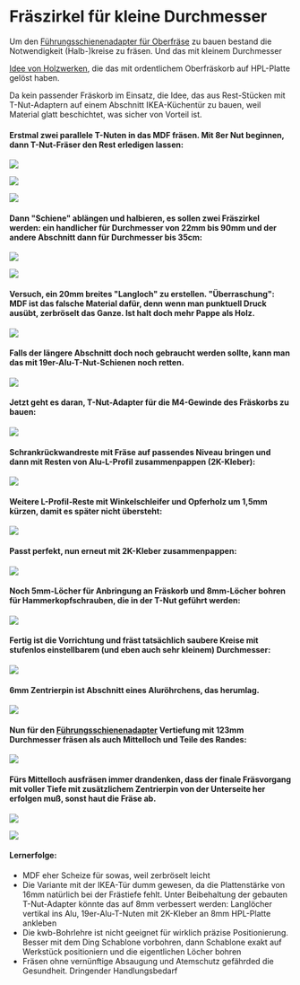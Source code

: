 # Fräszirkel für kleine Durchmesser

Um den [Führungsschienenadapter für Oberfräse](../Fraesschiene/README.md) zu bauen bestand die Notwendigkeit (Halb-)kreise zu fräsen. Und das mit kleinem Durchmesser

[Idee von Holzwerken](https://www.youtube.com/watch?v=sUedGF2HmPA), die das mit ordentlichem Oberfräskorb auf HPL-Platte gelöst haben.

Da kein passender Fräskorb im Einsatz, die Idee, das aus Rest-Stücken mit T-Nut-Adaptern auf einem Abschnitt IKEA-Küchentür zu bauen, weil Material glatt beschichtet, was sicher von Vorteil ist.

#### Erstmal zwei parallele T-Nuten in das MDF fräsen. Mit 8er Nut beginnen, dann T-Nut-Fräser den Rest erledigen lassen:

![](001.jpg)

![](002.jpg)

![](003.jpg)

#### Dann "Schiene" ablängen und halbieren, es sollen zwei Fräszirkel werden: ein handlicher für Durchmesser von 22mm bis 90mm und der andere Abschnitt dann für Durchmesser bis 35cm:

![](004.jpg)

![](005.jpg)

#### Versuch, ein 20mm breites "Langloch" zu erstellen. "Überraschung": MDF ist das falsche Material dafür, denn wenn man punktuell Druck ausübt, zerbröselt das Ganze. Ist halt doch mehr Pappe als Holz.

![](006.jpg)

#### Falls der längere Abschnitt doch noch gebraucht werden sollte, kann man das mit 19er-Alu-T-Nut-Schienen noch retten.

![](007.jpg)

#### Jetzt geht es daran, T-Nut-Adapter für die M4-Gewinde des Fräskorbs zu bauen:

![](008.jpg)

#### Schrankrückwandreste mit Fräse auf passendes Niveau bringen und dann mit Resten von Alu-L-Profil zusammenpappen (2K-Kleber):

![](009.jpg)

#### Weitere L-Profil-Reste mit Winkelschleifer und Opferholz um 1,5mm kürzen, damit es später nicht übersteht:

![](010.jpg)

#### Passt perfekt, nun erneut mit 2K-Kleber zusammenpappen:

![](011.jpg)

#### Noch 5mm-Löcher für Anbringung an Fräskorb und 8mm-Löcher bohren für Hammerkopfschrauben, die in der T-Nut geführt werden:

![](012.jpg)

#### Fertig ist die Vorrichtung und fräst tatsächlich saubere Kreise mit stufenlos einstellbarem (und eben auch sehr kleinem) Durchmesser:

![](013.jpg)

#### 6mm Zentrierpin ist Abschnitt eines Aluröhrchens, das herumlag.

![](014.jpg)

#### Nun für den [Führungsschienenadapter](../Fraesschiene/README.md) Vertiefung mit 123mm Durchmesser fräsen als auch Mittelloch und Teile des Randes:

![](015.jpg)

#### Fürs Mittelloch ausfräsen immer drandenken, dass der finale Fräsvorgang mit voller Tiefe mit zusätzlichem Zentrierpin von der Unterseite her erfolgen muß, sonst haut die Fräse ab.

![](016.jpg)

![](017.jpg)

#### Lernerfolge:

  * MDF eher Scheize für sowas, weil zerbröselt leicht
  * Die Variante mit der IKEA-Tür dumm gewesen, da die Plattenstärke von 16mm natürlich bei der Frästiefe fehlt. Unter Beibehaltung der gebauten T-Nut-Adapter könnte das auf 8mm verbessert werden: Langlöcher vertikal ins Alu, 19er-Alu-T-Nuten mit 2K-Kleber an 8mm HPL-Platte ankleben
  * Die kwb-Bohrlehre ist nicht geeignet für wirklich präzise Positionierung. Besser mit dem Ding Schablone vorbohren, dann Schablone exakt auf Werkstück positioniern und die eigentlichen Löcher bohren
  * Fräsen ohne vernünftige Absaugung und Atemschutz gefährded die Gesundheit. Dringender Handlungsbedarf